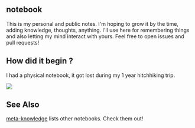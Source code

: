 ## notebook

This is my personal and public notes. I'm hoping to grow it by the time, adding knowledge, thoughts, anything. I'll use here for remembering things and also letting my mind interact with yours. Feel free to open issues and pull requests!

## How did it begin ?

I had a physical notebook, it got lost during my 1 year hitchhiking trip.

![](https://cldup.com/Z9BIqltd2S.jpg)

## See Also

[meta-knowledge](https://github.com/RichardLitt/meta-knowledge) lists other notebooks. Check them out! 
